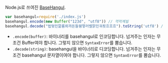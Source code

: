 Node.js로 쓰여진 [BaseHangul](https://github.com/koreapyj/basehangul).

```js
var basehangul=require('./index.js')
basehangul.encode(new Buffer("123d", "utf8")) // 꺽먹꼐빎
basehangul.decode("법멎민깖롬뢰까돈들뒝멓러벨맑민궈룃흐흐흐").toString('utf8') // 경찰청쇠철창살
```

- `.encode(buffer)`: 바이너리를 basehangul로 인코딩합니다. 넘겨주는 인자는 무조건 Buffer여야 합니다. 그렇지 않으면 `SyntaxError`를 뿜습니다.
- `.decode(string)`: basehangul을 바이너리로 디코딩합니다. 넘겨주는 인자는 무조건 basehangul 문자열이여야 합니다. 그렇지 않으면 `SyntaxError`를 뿜습니다.